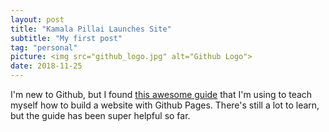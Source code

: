 ```yaml
---
layout: post
title: "Kamala Pillai Launches Site"
subtitle: "My first post"
tag: "personal"
picture: <img src="github_logo.jpg" alt="Github Logo">
date: 2018-11-25
---
```


I'm new to Github, but I found [this awesome guide](http://jmcglone.com/guides/github-pages/) that I'm using to teach myself how to build a website with Github Pages. There's still a lot to learn, but the guide has been super helpful so far. 
